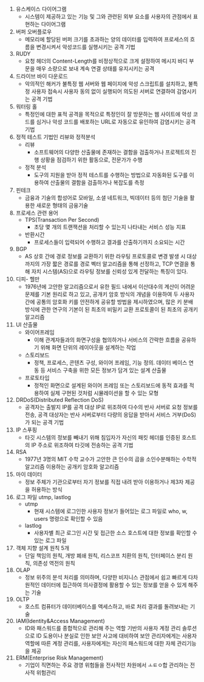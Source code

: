 1. 유스케이스 다이어그램
	- 시스템이 제공하고 있는 기능 및 그와 관련된 외부 요소를 사용자의 관점에서 표현하는 다이어그램
2. 버퍼 오버플로우 
	- 메모리에 할당된 버퍼 크기를 초과하는 양의 데이터를 입력하여 프로세스의 흐름을 변경시켜서 악성코드를 실행시키는 공격 기법
3. RUDY
	- 요청 헤더의 Content-Length를 비정상적으로 크게 설정하여 메시지 바디 부문을 매우 소량으로 보내 계속 연결 상태를 유지시키는 공격
4. 드라이브 바이 다운로드
	- 악의적인 해커가 불특정 웹 서버와 웹 페이지에 악성 스크립트를 설치하고, 불특정 사용자 접속시 사용자 동의 없이 실행되어 의도된 서버로 연결하여 감염시키는 공격 기법
5. 워터링 홀
	- 특정인에 대한 표적 공격을 목적으로 특정인이 잘 방문하는 웹 사이트에 악성 코드를 심거나 악성 코드를 배포하는 URL로 자동으로 유인하여 감염시키는 공격 기법
6. 정적 테스트 기법인 리뷰와 정적분석
	- 리뷰
		- 소프트웨어의 다양한 산출물에 존재하는 결함을 검출하거나 프로젝트의 진행 상황을 점검하기 위한 활동으로, 전문가가 수행
	- 정적 분석
		- 도구의 지원을 받아 정적 테스트를 수행하는 방법으로 자동화된 도구를 이용하여 산출물의 결함을 검출하거나 복잡도를 측정
7. 핀테크
	- 금융과 기술의 합성어로 모바일, 소셜 네트워크, 빅데이터 등의 첨단 기술을 활용한 새로운 형태의 금융기술
8. 프로세스 관련 용어
	- TPS(Transaction Per Second)
		- 초당 몇 개의 트랜잭션을 처리할 수 있는지 나타내는 서비스 성능 지표
	- 반환시간 
		- 프로세스들이 입력되어 수행하고 결과를 산출하기까지 소요되는 시간
9. BGP
	- AS 상호 간에 경로 정보를 교환하기 위한 라우팅 프로토콜로 변경 발생 시 대상까지의 가장 짧은 경로를 경로 벡터 알고리즘을 통해 선정하고, TCP 연결을 통해 자치 시스템(AS)으로 라우팅 정보를 신뢰성 있게 전달하는 특징이 있다.
10. 디피- 헬만
	- 1976년에 고안한 알고리즘으로서 유한 필드 내에서 이산대수의 계산이 어려운 문제를 기본 원리로 하고 있고, 공개키 암호 방식의 개념을 이용하여 두 사용자 간에 공통의 암호화 키를 안전하게 공유할 방법을 제시하였으며, 많은 키 분배 방식에 관한 연구의 기본이 된 최초의 비밀키 교환 프로토콜이 된 최초의 공개키 알고리즘
11. UI 산출물
	- 와이어프레임
		- 이해 관계자들과의 화면구성을 협의하거나 서비스의 간략한 흐름을 공유하기 위해 화면 단위의 레이아웃을 설계하는 작업
	- 스토리보드
		- 정책, 프로세스, 콘텐츠 구성, 와이어 프레임, 기능 정의. 데이터 베이스 연동 등 서비스 구축을 위한 모든 정보가 담겨 있는 설계 산출물
	- 프로토타입
		- 정적인 화면으로 설계된 와이어 프레임 또는 스토리보드에 동적 효과를 적용하여 실제 구현된 것처럼 시뮬레이션을 할 수 있는 모형
12. DRDoS(Distributed Reflection DoS)
	- 공격자는 출발지 IP를 공격 대상 IP로 위조하여 다수의 반사 서버로 요청 정보를 전송, 공격 대상자는 반사 서버로부터 다량의 응답을 받아서 서비스 거부(DoS)가 되는 공격 기법
13. IP 스푸핑
	- 타깃 시스템의 정보를 빼내기 위해 침입자가 자신의 패킷 헤더를 인증된 호스트의 IP 주소로 위조하여 타깃에 전송하는 공격 기법
14. RSA
	- 1977년 3명의 MIT 수학 교수가 고안한 큰 인수의 곱을 소인수분해하는 수학적 알고리즘 이용하는 공개키 암호화 알고리즘
15. 마이 데이터
	- 정보 주체가 기관으로부터 자기 정보를 직접 내려 받아 이용하거나 제3자 제공을 허용하는 방식
16. 로그 파일 utmp, lastlog
	- utmp
		- 현재 시스템에 로그인한 사용자 정보가 들어있는 로그 파일로 who, w, users 명령으로 확인할 수 있음
	- lastlog
		- 사용자별 최근 로그인 시간 및 접근한 소스 호스트에 대한 정보를 확인할 수 있는 로그 파일
17. 객체 지향 설계 원칙 5개
	- 단일 책임의 원칙, 개방 폐쇄 원칙, 리스코프 치환의 원칙, 인터페이스 분리 원칙, 의존성 역전의 원칙
18. OLAP
	- 정보 위주의 분석 처리를 의미하며, 다양한 비지니스 관점에서 쉽고 빠르게 다차원적인 데이터에 접근하여 의사결정에 활용할 수 있는 정보를 얻을 수 있게 해주는 기술
19. OLTP
	- 호스트 컴퓨터가 데이터베이스를 액세스하고, 바로 처리 결과를 돌려보내는 기술
20. IAM(Identity&Access Management)
	 - ID와 패스워드를 종합적으로 관리해 주는 역할 기반의 사용자 계정 관리 솔루션으로 ID 도용이나 분실로 인한 보안 사고에 대비하여 보안 관리자에게는 사용자 역할에 따른 계정 관리를, 사용자에게는 자신의 패스워드에 대한 자체 관리기능을 제공
21. ERM(Enterprise Risk Management)
	- 기업이 직면하는 주요 경영 위험들을 전사적인 차원에서 ㅗㅌㅇ합 관리하는 전사적 위험관리

